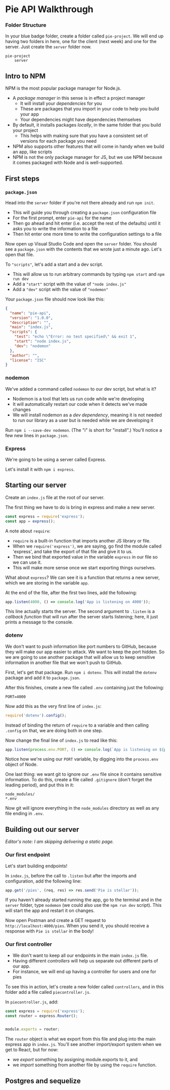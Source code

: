 # Pie API Walkthrough


### Folder Structure

In your blue badge folder, create a folder called `pie-project`.
We will end up having two folders in here, one for the client (next week) and one for the server.
Just create the `server` folder now.

```
pie-project
    server
```

## Intro to NPM

NPM is the most popular package manager for Node.js.
- A *package manager* in this sense is in effect a project manager
  - It will install your *dependencies* for you
  - These are packages that you import in your code to help you build your app
  - Your dependencies might have dependencies themselves
- By default, it installs packages *locally*, in the same folder that you build your project
  - This helps with making sure that you have a consistent set of versions for each package you need
- NPM also supports other features that will come in handy when we build an app, like scripts
- NPM is not the only package manager for JS, but we use NPM because it comes packaged with Node and is well-supported.


## First steps

### `package.json`

Head into the `server` folder if you're not there already and run `npm init`.
- This will guide you through creating a `package.json` configuration file
- For the first prompt, enter `pie-api` for the name
- Then go ahead and hit enter (i.e. accept the rest of the defaults) until it asks you to write the information to a file
- Then hit enter one more time to write the configuration settings to a file

Now open up Visual Studio Code and open the `server` folder.
You should see a `package.json` with the contents that we wrote just a minute ago.
Let's open that file.

To `"scripts"`, let's add a start and a dev script.
- This will allow us to run arbitrary commands by typing `npm start` and `npm run dev`
- Add a `"start"` script with the value of `"node index.js"`
- Add a `"dev"` script with the value of `"nodemon"`

Your `package.json` file should now look like this:

```json
{
  "name": "pie-api",
  "version": "1.0.0",
  "description": "",
  "main": "index.js",
  "scripts": {
    "test": "echo \"Error: no test specified\" && exit 1",
    "start": "node index.js",
    "dev": "nodemon"
  },
  "author": "",
  "license": "ISC"
}
```


### nodemon

We've added a command called `nodemon` to our dev script, but what is it?
- Nodemon is a tool that lets us run code while we're developing
- It will automatically restart our code when it detects we've made changes
- We will install nodemon as a *dev dependency*, meaning it is not needed to run our library as a user but is needed while we are developing it

Run `npm i --save-dev nodemon`. (The "i" is short for "install".)
You'll notice a few new lines in `package.json`.


### Express

We're going to be using a server called Express.

Let's install it with `npm i express`.




## Starting our server

Create an `index.js` file at the root of our server.

The first thing we have to do is bring in express and make a new server.

```js
const express = require('express');
const app = express();
```

A note about `require`:
- `require` is a built-in function that imports another JS library or file.
- When we `require('express')`, we are saying, go find the module called 'express', and take the export of that file and give it to us.
- Then we bind that exported value in the variable `express` in our file so we can use it.
- This will make more sense once we start exporting things ourselves.

What about `express`? We can see it is a function that returns a new server, which we are storing in the variable `app`.

At the end of the file, after the first two lines, add the following:

```js
app.listen(4000, () => console.log('App is listening on 4000'));
```

This line actually starts the server. The second argument to `.listen` is a *callback function* that will run after the server starts listening; here, it just prints a message to the console.


### dotenv

We don't want to push information like port numbers to GitHub, because they will make our app easier to attack. We want to keep the port hidden.
So we are going to use another package that will allow us to keep sensitive information in another file that we won't push to GitHub.

First, let's get that package. Run `npm i dotenv`. This will install the `dotenv` package and add it to `package.json`.

After this finishes, create a new file called `.env` containing just the following:

```
PORT=4000
```

Now add this as the very first line of `index.js`:

```js
require('dotenv').config();
```

Instead of binding the return of `require` to a variable and then calling `.config` on that, we are doing both in one step.

Now change the final line of `index.js` to read like this:

```js
app.listen(process.env.PORT, () => console.log(`App is listening on ${process.env.PORT}`));
```

Notice how we're using our `PORT` variable, by digging into the `process.env` object of Node.

One last thing: we want git to ignore our `.env` file since it contains sensitive information. To do this, create a file called `.gitignore` (don't forget the leading period), and put this in it:

```
node_modules/
*.env
```

Now git will ignore everything in the `node_modules` directory as well as any file ending in `.env`.



## Building out our server

*Editor's note: I am skipping delivering a static page.*

### Our first endpoint

Let's start building endpoints!

In `index.js`, before the call to `.listen` but after the imports and configuration, add the following line:

```js
app.get('/pies', (req, res) => res.send('Pie is stellar'));
```

If you haven't already started running the app, go to the terminal and in the `server` folder, type `nodemon` (we could also use the `npm run dev` script). This will start the app and restart it on changes.

Now open Postman and create a GET request to `http://localhost:4000/pies`. When you send it, you should receive a response with `Pie is stellar` in the body!



### Our first controller


- We don't want to keep all our endpoints in the main `index.js` file.
- Having different *controllers* will help us separate out different parts of our app.
- For instance, we will end up having a controller for users and one for pies

To see this in action, let's create a new folder called `controllers`, and in this folder add a file called `piecontroller.js`.

In `piecontroller.js`, add:

```js
const express = require('express');
const router = express.Router();


module.exports = router;
```

The `router` object is what we export from this file and plug into the main express app in `index.js`.
You'll see another import/export system when we get to React, but for now:
- we *export* something by assigning module.exports to it, and
- we *import* something from another file by using the `require` function.




## Postgres and sequelize







